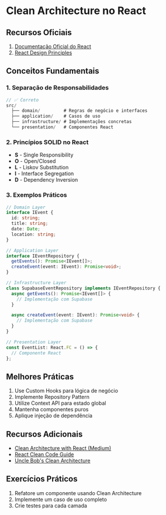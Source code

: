 # Clean Architecture no React

## Recursos Oficiais

1. [Documentação Oficial do React](https://reactjs.org/docs/architecture.html)
2. [React Design Principles](https://reactjs.org/docs/design-principles.html)

## Conceitos Fundamentais

### 1. Separação de Responsabilidades

```typescript
// ✅ Correto
src/
  ├── domain/         # Regras de negócio e interfaces
  ├── application/    # Casos de uso
  ├── infrastructure/ # Implementações concretas
  └── presentation/   # Componentes React
```

### 2. Princípios SOLID no React

- **S** - Single Responsibility
- **O** - Open/Closed
- **L** - Liskov Substitution
- **I** - Interface Segregation
- **D** - Dependency Inversion

### 3. Exemplos Práticos

```typescript
// Domain Layer
interface IEvent {
  id: string;
  title: string;
  date: Date;
  location: string;
}

// Application Layer
interface IEventRepository {
  getEvents(): Promise<IEvent[]>;
  createEvent(event: IEvent): Promise<void>;
}

// Infrastructure Layer
class SupabaseEventRepository implements IEventRepository {
  async getEvents(): Promise<IEvent[]> {
    // Implementação com Supabase
  }

  async createEvent(event: IEvent): Promise<void> {
    // Implementação com Supabase
  }
}

// Presentation Layer
const EventList: React.FC = () => {
  // Componente React
};
```

## Melhores Práticas

1. Use Custom Hooks para lógica de negócio
2. Implemente Repository Pattern
3. Utilize Context API para estado global
4. Mantenha componentes puros
5. Aplique injeção de dependência

## Recursos Adicionais

- [Clean Architecture with React (Medium)](https://medium.com/better-programming/clean-architecture-with-react-cc097a08b105)
- [React Clean Code Guide](https://github.com/ryanmcdermott/clean-code-javascript)
- [Uncle Bob's Clean Architecture](https://blog.cleancoder.com/uncle-bob/2012/08/13/the-clean-architecture.html)

## Exercícios Práticos

1. Refatore um componente usando Clean Architecture
2. Implemente um caso de uso completo
3. Crie testes para cada camada
